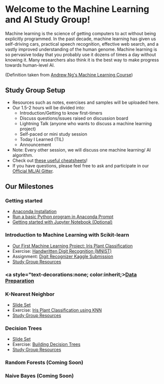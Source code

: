 # Welcome to the Machine Learning and AI Study Group!
Machine learning is the science of getting computers to act without being explicitly programmed. In the past decade, machine learning has given us self-driving cars, practical speech recognition, effective web search, and a vastly improved understanding of the human genome. Machine learning is so pervasive today that you probably use it dozens of times a day without knowing it. Many researchers also think it is the best way to make progress towards human-level AI.

(Definition taken from [Andrew Ng's Machine Learning Course](https://www.coursera.org/learn/machine-learning))

## Study Group Setup
* Resources such as notes, exercises and samples will be uploaded here.
* Our 1.5-2 hours will be divided into:
    - Introduction/Getting to know first-timers 
    - Discuss questions/issues raised on discussion board 
    - Lightning Talk (anyone who wants to discuss a machine learning project) 
    - Self-paced or mini study session
    - Today I Learned (TIL)
    - Announcement
* Note: Every other session, we will discuss one machine learning/ AI algorithm.
* Check out [these useful cheatsheets](https://gitlab.com/wwcodemanila/WWCodeManila-ML.AI/tree/master/cheatsheets)! 
* If you have questions, please feel free to ask and participate in our [Official ML/AI Gitter](https://gitter.im/WWCodeManila/Machine-Learning-AI). 

## Our Milestones
### Getting started 
- [Anaconda Installation](https://www.continuum.io/downloads) 
- [Run a basic Python program in Anaconda Prompt](https://github.com/wwcodemanila/WWCodeManila-ML.AI/blob/master/tutorials/installation_guide.md)
- [Getting started with Jupyter Notebook (Optional)](https://www.datacamp.com/community/tutorials/tutorial-jupyter-notebook#gs.opKmdO0)

### Introduction to Machine Learning with Scikit-learn 
- [Our First Machine Learning Project: Iris Plant Classification](https://github.com/wwcodemanila/WWCodeManila-ML.AI/blob/master/tutorials/Intro-to-Machine-Learning.ipynb)
- Exercise: [Handwritten Digit Recognition (MNIST)](https://github.com/wwcodemanila/WWCodeManila-ML.AI/blob/master/exercises/mnist_exercise.ipynb)
- Assignment: [Digit Recognizer Kaggle Submission](https://github.com/wwcodemanila/WWCodeManila-ML.AI/blob/master/tutorials/kaggle_submission.md)
- [Study Group Resources](https://github.com/wwcodemanila/WWCodeManila-ML.AI/blob/master/tutorials/study_group_resources.md#introduction-to-machine-learning-with-scikit-learn)

### <a style="text-decorations:none; color:inherit;>[Data Preparation](https://github.com/wwcodemanila/WWCodeManila-ML.AI/blob/master/tutorials/data_prep.md)</a>

### K-Nearest Neighbor
- [Slide Set](https://github.com/wwcodemanila/WWCodeManila-ML.AI/blob/master/slides/(Slide%20Set%202)%20K-Nearest%20Neighbor.pdf)
- Exercise: [Iris Plant Classification using KNN](https://github.com/wwcodemanila/WWCodeManila-ML.AI/blob/master/exercises/iris_knn_exercise.ipynb)
- [Study Group Resources](https://github.com/wwcodemanila/WWCodeManila-ML.AI/blob/master/tutorials/study_group_resources.md#k-nearest-neighbor)

### Decision Trees
- [Slide Set](https://github.com/wwcodemanila/WWCodeManila-ML.AI/blob/master/slides/(Slide%20Set%205)%20Decision%20Trees.pdf)
- Exercise: [Building Decision Trees](https://github.com/wwcodemanila/WWCodeManila-ML.AI/blob/master/exercises/decision_trees_exercise.ipynb)
- [Study Group Resources](https://github.com/wwcodemanila/WWCodeManila-ML.AI/blob/master/tutorials/study_group_resources.md#decision-trees)

### Random Forests (Coming Soon)

### Naive Bayes (Coming Soon)
